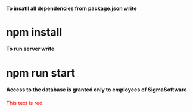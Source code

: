 #### To insatll all dependencies from package.json write
# **npm install**

#### To run server write 
# **npm run start**

#### Access to the database is granted only to employees of SigmaSoftware

<span style="color: red;">This text is red.</span>
